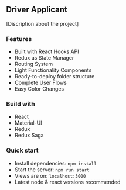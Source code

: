 ## Driver Applicant

[Discription about the project]

### Features

- Built with React Hooks API
- Redux as State Manager
- Routing System
- Light Functionality Components
- Ready-to-deploy folder structure
- Complete User Flows
- Easy Color Changes

### Build with

- React
- Material-UI
- Redux
- Redux Saga

### Quick start

- Install dependencies: `npm install`
- Start the server: `npm run start`
- Views are on: `localhost:3000`
- Latest node & react versions recommended

